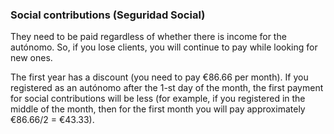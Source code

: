 ### Social contributions (Seguridad Social)

They need to be paid regardless of whether there is income for the autónomo. So, if you lose clients, you will continue
to pay while looking for new ones.

The first year has a discount (you need to pay €86.66 per month). If you registered as an autónomo after the 1-st day
of the month, the first payment for social contributions will be less (for example, if you registered in the middle
of the month, then for the first month you will pay approximately €86.66/2 = €43.33).
